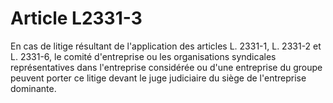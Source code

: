 # Article L2331-3

En cas de litige résultant de l'application des articles L. 2331-1, L. 2331-2 et L. 2331-6, le comité d'entreprise ou les organisations syndicales représentatives dans l'entreprise considérée ou d'une entreprise du groupe peuvent porter ce litige devant le juge judiciaire du siège de l'entreprise dominante.
